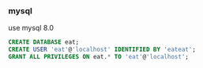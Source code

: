 ### mysql
use mysql 8.0
```sql
CREATE DATABASE eat;
CREATE USER 'eat'@'localhost' IDENTIFIED BY 'eateat';
GRANT ALL PRIVILEGES ON eat.* TO 'eat'@'localhost';
```
